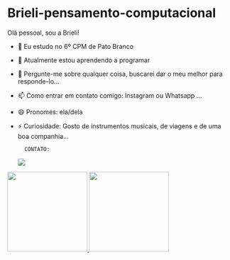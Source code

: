 # Brieli-pensamento-computacional
   Olá pessoal, sou a Brieli!
- 🔭 Eu estudo no 6º CPM de Pato Branco
- 🌱 Atualmente estou aprendendo a programar 
- 💬 Pergunte-me sobre qualquer coisa, buscarei dar o meu melhor para responde-lo...
- 📫 Como entrar em contato comigo: Instagram ou Whatsapp ...
- 😄 Pronomes: ela/dela
- ⚡ Curiosidade: Gosto de instrumentos musicais, de viagens e de uma boa companhia...


        CONTATO:
  <a href="https://instagram.com/bri_rufatto" target="_blank"><img loading="lazy" src="https://img.shields.io/badge/-Instagram-%23E4405F?style=for-the-badge&logo=instagram&logoColor=white" target="_blank"></a>

<div>
  <a href="https://beacons.ai/rafaballerini">
  <img height="180em" src="https://github-readme-stats.vercel.app/api?username=Brieli-pensamento-computacional&show_icons=true&theme=dracula&include_all_commits=true&count_private=true"/>
  <img height="180em" src="https://github-readme-stats.vercel.app/api/top-langs/?username=Brieli-pensamento-computacional&layout=compact&langs_count=16&theme=dracula"/>
</div>

